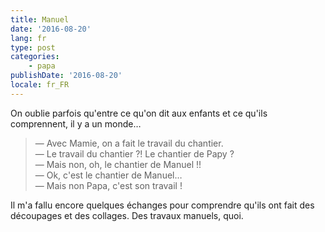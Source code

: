 ```yaml
---
title: Manuel
date: '2016-08-20'
lang: fr
type: post
categories:
    - papa
publishDate: '2016-08-20'
locale: fr_FR
---
```


On oublie parfois qu'entre ce qu'on dit aux enfants et ce qu'ils comprennent, il y a un monde…

<!-- more -->

> — Avec Mamie, on a fait le travail du chantier.  
> — Le travail du chantier ?! Le chantier de Papy ?  
> — Mais non, oh, le chantier de Manuel !!  
> — Ok, c'est le chantier de Manuel…  
> — Mais non Papa, c'est son travail !

Il m'a fallu encore quelques échanges pour comprendre qu'ils ont fait des découpages et des collages. Des travaux manuels, quoi.
